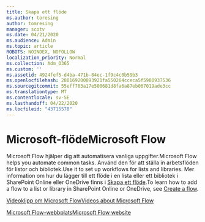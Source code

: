 ```yaml
---
title: Skapa ett flöde
ms.author: toresing
author: tomresing
manager: scotv
ms.date: 04/21/2020
ms.audience: Admin
ms.topic: article
ROBOTS: NOINDEX, NOFOLLOW
localization_priority: Normal
ms.collection: Adm_O365
ms.custom: ''
ms.assetid: 4924fef5-d4ba-471b-84ec-1f9c4c0b59b3
ms.openlocfilehash: 280169200893921fa550264cceca5f5980937536
ms.sourcegitcommit: 55eff703a17e500681d8fa6a87eb067019ade3cc
ms.translationtype: MT
ms.contentlocale: sv-SE
ms.lasthandoff: 04/22/2020
ms.locfileid: "43715578"
---
```

# <a name="microsoft-flow"></a><span data-ttu-id="94a2f-102">Microsoft-flöde</span><span class="sxs-lookup"><span data-stu-id="94a2f-102">Microsoft Flow</span></span>

<span data-ttu-id="94a2f-103">Microsoft Flow hjälper dig att automatisera vanliga uppgifter.</span><span class="sxs-lookup"><span data-stu-id="94a2f-103">Microsoft Flow helps you automate common tasks.</span></span> <span data-ttu-id="94a2f-104">Använd den för att ställa in arbetsflöden för listor och bibliotek.</span><span class="sxs-lookup"><span data-stu-id="94a2f-104">Use it to set up workflows for lists and libraries.</span></span> <span data-ttu-id="94a2f-105">Mer information om hur du lägger till ett flöde i en lista eller ett bibliotek i SharePoint Online eller OneDrive finns i [Skapa ett flöde](https://go.microsoft.com/fwlink/?linkid=869408).</span><span class="sxs-lookup"><span data-stu-id="94a2f-105">To learn how to add a flow to a list or library in SharePoint Online or OneDrive, see [Create a flow](https://go.microsoft.com/fwlink/?linkid=869408).</span></span>
  
[<span data-ttu-id="94a2f-106">Videoklipp om Microsoft Flow</span><span class="sxs-lookup"><span data-stu-id="94a2f-106">Videos about Microsoft Flow</span></span>](https://go.microsoft.com/fwlink/?linkid=864641)
  
[<span data-ttu-id="94a2f-107">Microsoft Flow-webbplats</span><span class="sxs-lookup"><span data-stu-id="94a2f-107">Microsoft Flow website</span></span>](https://go.microsoft.com/fwlink/?linkid=864642)
  

